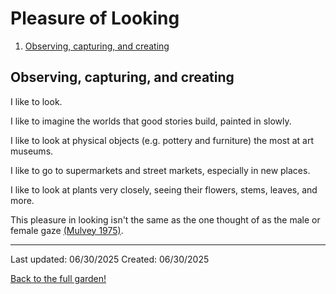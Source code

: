 # Pleasure of Looking 

1. [Observing, capturing, and creating](#observing-capturing-and-creating)

## Observing, capturing, and creating
I like to look.

I like to imagine the worlds that good stories build, painted in slowly. 

I like to look at physical objects (e.g. pottery and furniture) the most at art museums. 

I like to go to supermarkets and street markets, especially in new places. 

I like to look at plants very closely, seeing their flowers, stems, leaves, and more. 

This pleasure in looking isn't the same as the one thought of as the male or female gaze [(Mulvey 1975)](https://www.amherst.edu/system/files/media/1021/Laura%20Mulvey%2C%20Visual%20Pleasure.pdf). 


------------
Last updated: 06/30/2025
Created: 06/30/2025

[Back to the full garden!](./index.md)